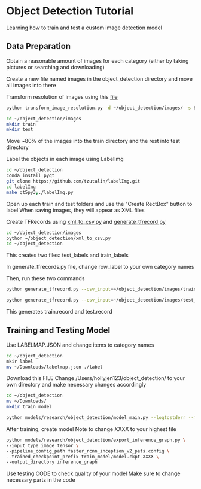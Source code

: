 # Object Detection Tutorial
Learning how to train and test a custom image detection model

## Data Preparation
Obtain a reasonable amount of images for each category
(either by taking pictures or searching and downloading)

Create a new file named images in the object_detection directory and move all images into there

Transform resolution of images using this [file](https://github.com/holyjen123/object_detection/blob/master/transform_image_resolution.py)
```bash
python transform_image_resolution.py -d ~/object_detection/images/ -s 800 600

cd ~/object_detection/images
mkdir train
mkdir test
```

Move ~80% of the images into the train directory and the rest into test directory

Label the objects in each image using LabelImg
```bash
cd ~/object_detection
conda install pyqt
git clone https://github.com/tzutalin/labelImg.git
cd labelImg
make qt5py3;./labelImg.py
```
Open up each train and test folders and use the "Create RectBox" button to label 
When saving images, they will appear as XML files

Create TFRecords using [xml_to_csv.py](https://github.com/holyjen123/object_detection/blob/master/xml_to_csv.py) and [generate_tfrecord.py](https://github.com/holyjen123/object_detection/blob/master/generate_tfrecord.py)
```bash
cd ~/object_detection/images
python ~/object_detection/xml_to_csv.py
cd ~/object_detection
```
This creates two files: test_labels and train_labels

In generate_tfrecords.py file, change row_label to your own category names

Then, run these two commands
```bash
python generate_tfrecord.py --csv_input=~/object_detection/images/train_labels.csv --image_dir=~/object_detection/images/images/train --output_path=train.record

python generate_tfrecord.py --csv_input=~/object_detection/images/test_labels.csv --image_dir=~/object_detection/images/images/test --output_path=test.record
```
This generates train.record and test.record

## Training and Testing Model
Use LABELMAP.JSON and change items to category names

```bash
cd ~/object_detection
mkir label
mv ~/Downloads/labelmap.json ./label
```

Download this FILE
Change /Users/hollyjen123/object_detection/ to your own directory and make necessary changes accordingly
```bash
cd ~/object_detection
mv ~/Downloads/
mkdir train_model

python models/research/object_detection/model_main.py --logtostderr --model_dir=train_model/ --pipeline_config_path=faster_rcnn_inception_v2_pets.config
```

After training, create model
Note to change XXXX to your highest file

```bash
python models/research/object_detection/export_inference_graph.py \
--input_type image_tensor \
--pipeline_config_path faster_rcnn_inception_v2_pets.config \
--trained_checkpoint_prefix train_model/model.ckpt-XXXX \
--output_directory inference_graph
```

Use testing CODE to check quality of your model
Make sure to change necessary parts in the code
